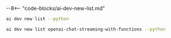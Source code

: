 --8<-- "code-blocks/ai-dev-new-list.md"

```bash title="List only Python samples"
ai dev new list --python
```

```bash title="Filter the list by name"
ai dev new list openai-chat-streaming-with-functions --python
```
